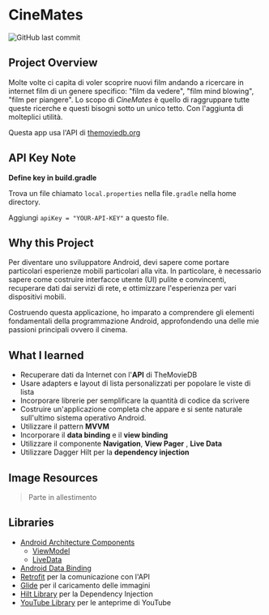 
# CineMates
![GitHub last commit](https://img.shields.io/github/last-commit/Indisparte/CineMates?style=for-the-badge)
## Project Overview
Molte volte ci capita di voler scoprire nuovi film andando a ricercare in internet film di un genere specifico: "film da vedere", "film mind blowing", "film per piangere". Lo scopo di *CineMates* è quello di raggruppare tutte queste ricerche e questi bisogni sotto un unico tetto. Con l'aggiunta di molteplici utilità.

Questa app usa l'API di  [themoviedb.org](https://www.themoviedb.org/)

## API Key Note
**Define key in build.gradle**

Trova un file chiamato `local.properties` nella file`.gradle` nella home directory.

Aggiungi `apiKey = "YOUR-API-KEY"` a questo file.

## Why this Project

Per diventare uno sviluppatore Android, devi sapere come portare particolari 
esperienze mobili particolari alla vita. In particolare, è necessario sapere come costruire 
interfacce utente (UI) pulite e convincenti, recuperare dati dai servizi di rete, 
e ottimizzare l'esperienza per vari dispositivi mobili. 

Costruendo questa applicazione, ho imparato a comprendere gli elementi fondamentali della programmazione Android, approfondendo una delle mie passioni principali ovvero il cinema.

## What I learned
- Recuperare dati da Internet con l'**API** di TheMovieDB
- Usare adapters e layout di lista personalizzati per popolare le viste di lista
- Incorporare librerie per semplificare la quantità di codice da scrivere
- Costruire un'applicazione completa che appare e si sente naturale sull'ultimo sistema operativo Android.
- Utilizzare il pattern **MVVM**
- Incorporare il **data binding** e il **view binding**
- Utilizzare il componente **Navigation**, **View Pager** , **Live Data**
- Utilizzare Dagger Hilt per la **dependency injection**

## Image Resources

> Parte in allestimento

## Libraries
- [Android Architecture Components](https://developer.android.com/topic/libraries/architecture/) 
    * [ViewModel](https://developer.android.com/topic/libraries/architecture/viewmodel)
    * [LiveData](https://developer.android.com/topic/libraries/architecture/livedata)
- [Android Data Binding](https://developer.android.com/topic/libraries/data-binding/)
- [Retrofit](http://square.github.io/retrofit/) per la comunicazione con l'API
- [Glide](https://github.com/bumptech/glide) per il caricamento delle immagini
- [Hilt Library](https://developer.android.com/training/dependency-injection/hilt-android) per la Dependency Injection
- [YouTube Library](https://developers.google.com/youtube/android/player) per le anteprime di YouTube 

